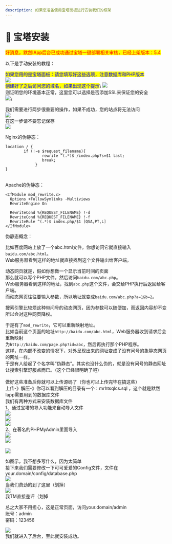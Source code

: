 ```yaml
---
description: 如果您准备使用宝塔面板进行安装我们的框架
---
```


# 🤣 宝塔安装

<mark style="color:red;">好消息，默然IApp后台已成功通过宝塔一键部署相关审核，已经上架版本：5.4</mark>

以下是手动安装的教程：

<mark style="color:blue;">如果您用的是宝塔面板：请您填写好这些选项，注意数据库和PHP版本</mark>\
![](../../.gitbook/assets/image.png)\
<mark style="color:blue;">创建好了之后访问您的域名，如果出现这个提示</mark>\ <mark style="color:blue;"></mark>![](<../../.gitbook/assets/image (1) (1).png>)\
则证明您的环境基本正常，这里您可以选择是否添加SSL来保证您的安全\
![](<../../.gitbook/assets/image (9).png>)\


我们需要进行两步很重要的操作，如果不成功，您的站点将无法访问\
![](<../../.gitbook/assets/image (10).png>)\
在这一步请不要忘记保存\
![](<../../.gitbook/assets/image (1).png>)

Nginx的伪静态：

```nginx
location / { 
        if (!-e $request_filename){
                rewrite ^(.*)$ /index.php?s=$1 last;
                break; 
             }
}
```

\
Apache的伪静态：

```apacheconf
<IfModule mod_rewrite.c>
  Options +FollowSymlinks -Multiviews
  RewriteEngine On
 
  RewriteCond %{REQUEST_FILENAME} !-d
  RewriteCond %{REQUEST_FILENAME} !-f
  RewriteRule ^(.*)$ index.php/$1 [QSA,PT,L]
</IfModule>
```

伪静态概念：

比如百度网站上放了一个abc.html文件，你想访问它就直接输入`baidu.com/abc.html`。\
Web服务器看到这样的地址就直接找到这个文件输出给客户端。

动态网页就是，假如你想做一个显示当前时间的页面\
那么就可以写个PHP文件，然后访问`baidu.com/abc.php`。\
Web服务器看到这样的地址，找到`abc.php`这个文件，会交给PHP执行后返回给客户端。\
而动态网页往往要输入参数，所以地址就变成`baidu.com/abc.php?a=1&b=2`。

搜索引擎比较烦这种带问号的动态网页，因为参数可以随便加，而返回内容却不变所以会对这种网页降权。

于是有了`mod_rewrite`，它可以重新映射地址。\
比如当前这个页面的地址`http://baidu.com/abc.html`，Web服务器收到请求后会重新映射\
为`http://baidu.com/page.php?id=abc`，然后再执行那个PHP程序。\
这样，在内部不改变的情况下，对外呈现出来的网址变成了没有问号的象静态网页的网址一样。\
于是有人给起了个名字叫“伪静态”。其实也没什么伪的，就是没有问号的静态网址\
让搜索引擎舒服点而已。（这个已经很明确了吧）\
\
做好这些准备后你就可以上传源码了（你也可以上传完毕在搞这些）\
上传-》解压-》你可以看到解压的目录有一个：mrhtsqlcs.sql  ，这个就是默然Iapp需要用到的数据库文件\
我们有两种方式来安装数据库文件\
1、通过宝塔的导入功能来自动导入文件\
![](<../../.gitbook/assets/image (6).png>)\
![](<../../.gitbook/assets/image (12).png>)\
![](<../../.gitbook/assets/image (7).png>)\
2、在著名的PHPMyAdmin里面导入\
![](<../../.gitbook/assets/image (11).png>)\
![](<../../.gitbook/assets/image (13).png>)\
\
![](<../../.gitbook/assets/image (2).png>)

如图示，我不想多写什么，因为太简单\
接下来我们需要修改一下可可爱爱的Config文件，文件在\
your.domain/config/database.php\
![](<../../.gitbook/assets/image (3).png>)\
当我们费劲的到了这里（划掉）\
![](<../../.gitbook/assets/image (5).png>)\
我TM直接差评（划掉

总之大家不用担心，这是正常页面，访问your.domain/admin\
账号：admin\
密码：123456

![](<../../.gitbook/assets/image (8).png>)\
我们就进入了后台，至此就安装成功。

